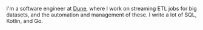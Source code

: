 I'm a software engineer at [Dune](https://dune.com/careers), where I work on streaming ETL jobs for big datasets, and the automation and management of these.
I write a lot of SQL, Kotlin, and Go.

